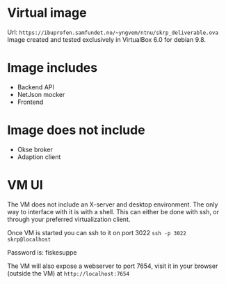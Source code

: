 # Virtual image 
Url: `https://ibuprofen.samfundet.no/~yngvem/ntnu/skrp_deliverable.ova` Image
created and tested exclusively in VirtualBox 6.0 for debian 9.8.

# Image includes
- Backend API
- NetJson mocker
- Frontend

# Image does not include
- Okse broker
- Adaption client

# VM UI
The VM does not include an X-server and desktop environment. The only way to
interface with it is with a shell. This can either be done with ssh, or through
your preferred virtualization client.

Once VM is started you can ssh to it on port 3022 `ssh -p 3022 skrp@localhost`

Password is: fiskesuppe

The VM will also expose a webserver to port 7654, visit it in your browser
(outside the VM) at `http://localhost:7654`
